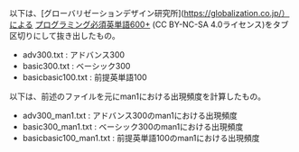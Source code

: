 以下は、[グローバリゼーションデザイン研究所](https://globalization.co.jp/）による
[プログラミング必須英単語600+](https://progeigo.org/learning/essential-words-600-plus/)
(CC BY-NC-SA 4.0ライセンス)をタブ区切りにして抜き出したもの。

- adv300.txt : アドバンス300
- basic300.txt : ベーシック300
- basicbasic100.txt : 前提英単語100

以下は、前述のファイルを元にman1における出現頻度を計算したもの。

- adv300_man1.txt : アドバンス300のman1における出現頻度
- basic300_man1.txt : ベーシック300のman1における出現頻度
- basicbasic100_man1.txt : 前提英単語100のman1における出現頻度

